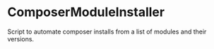 # ComposerModuleInstaller
Script to automate composer installs from a list of modules and their versions.
